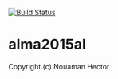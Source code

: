 [![Build Status](https://travis-ci.org/alma2015al/alma2015al.svg?branch=master)](https://travis-ci.org/alma2015al/alma2015al)
# alma2015al
Copyright (c)
Nouaman
Hector

